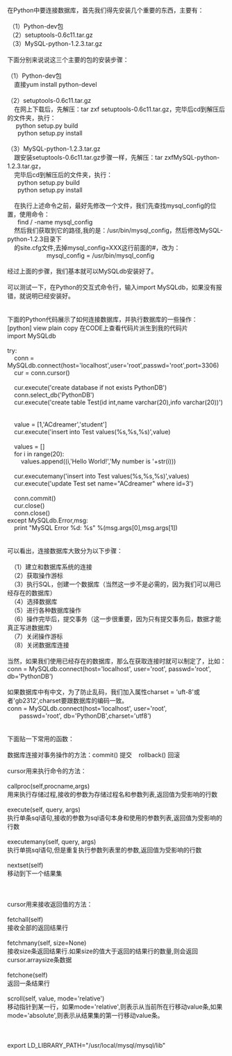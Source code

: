 在Python中要连接数据库，首先我们得先安装几个重要的东西，主要有：<br />
<br />
&nbsp;（1）Python-dev包<br />
&nbsp;（2）setuptools-0.6c11.tar.gz<br />
&nbsp;（3）MySQL-python-1.2.3.tar.gz<br />
<br />
下面分别来说说这三个主要的包的安装步骤：<br />
<br />
（1）Python-dev包 &nbsp; &nbsp;&nbsp;<br />
&nbsp; &nbsp; 直接yum install python-devel<br />
<br />
（2）setuptools-0.6c11.tar.gz<br />
&nbsp; &nbsp; 在网上下载后，先解压：tar zxf setuptools-0.6c11.tar.gz，完毕后cd到解压后的文件夹，执行：<br />
&nbsp; &nbsp; &nbsp;python setup.py build<br />
&nbsp; &nbsp; &nbsp; python setup.py install<br />
<br />
（3）MySQL-python-1.2.3.tar.gz<br />
&nbsp; &nbsp; 跟安装setuptools-0.6c11.tar.gz步骤一样，先解压：tar zxfMySQL-python-1.2.3.tar.gz，<br />
&nbsp; &nbsp; 完毕后cd到解压后的文件夹，执行：<br />
&nbsp; &nbsp; &nbsp; python setup.py build<br />
&nbsp; &nbsp; &nbsp; python setup.py install<br />
<br />
&nbsp; &nbsp; 在执行上述命令之前，最好先修改一个文件，我们先查找mysql_config的位置，使用命令：<br />
&nbsp; &nbsp; &nbsp; find / -name mysql_config<br />
&nbsp; &nbsp; 然后我们获取到它的路径,我的是：/usr/bin/mysql_config，然后修改MySQL-python-1.2.3目录下<br />
&nbsp; &nbsp; 的site.cfg文件,去掉mysql_config=XXX这行前面的#，改为：<br />
&nbsp; &nbsp; &nbsp; &nbsp; &nbsp; &nbsp; &nbsp; &nbsp; &nbsp; &nbsp; &nbsp; &nbsp;mysql_config = /usr/bin/mysql_config<br />
<br />
经过上面的步骤，我们基本就可以MySQLdb安装好了。<br />
<br />
可以测试一下，在Python的交互式命令行，输入import MySQLdb，如果没有报错，就说明已经安装好。<br />
<br />
<br />
下面的Python代码展示了如何连接数据库，并执行数据库的一些操作：<br />
[python] view plain copy 在CODE上查看代码片派生到我的代码片<br />
import MySQLdb &nbsp;<br />
&nbsp;&nbsp;<br />
try: &nbsp;<br />
&nbsp; &nbsp; conn = MySQLdb.connect(host='localhost',user='root',passwd='root',port=3306) &nbsp;<br />
&nbsp; &nbsp; cur = conn.cursor() &nbsp;<br />
&nbsp;&nbsp;<br />
&nbsp; &nbsp; cur.execute('create database if not exists PythonDB') &nbsp;<br />
&nbsp; &nbsp; conn.select_db('PythonDB') &nbsp;<br />
&nbsp; &nbsp; cur.execute('create table Test(id int,name varchar(20),info varchar(20))') &nbsp;<br />
&nbsp;&nbsp;<br />
&nbsp; &nbsp; value = [1,'ACdreamer','student'] &nbsp;<br />
&nbsp; &nbsp; cur.execute('insert into Test values(%s,%s,%s)',value) &nbsp;<br />
&nbsp;&nbsp;<br />
&nbsp; &nbsp; values = [] &nbsp;<br />
&nbsp; &nbsp; for i in range(20): &nbsp;<br />
&nbsp; &nbsp; &nbsp; &nbsp; values.append((i,'Hello World!','My number is '+str(i))) &nbsp;<br />
&nbsp;&nbsp;<br />
&nbsp; &nbsp; cur.executemany('insert into Test values(%s,%s,%s)',values) &nbsp;<br />
&nbsp; &nbsp; cur.execute('update Test set name="ACdreamer" where id=3') &nbsp;<br />
&nbsp;&nbsp;<br />
&nbsp; &nbsp; conn.commit() &nbsp;<br />
&nbsp; &nbsp; cur.close() &nbsp;<br />
&nbsp; &nbsp; conn.close() &nbsp;<br />
except MySQLdb.Error,msg: &nbsp;<br />
&nbsp; &nbsp; print "MySQL Error %d: %s" %(msg.args[0],msg.args[1]) &nbsp;<br />
<br />
<br />
可以看出，连接数据库大致分为以下步骤：<br />
<br />
&nbsp; （1）建立和数据库系统的连接<br />
&nbsp; （2）获取操作游标<br />
&nbsp; （3）执行SQL，创建一个数据库（当然这一步不是必需的，因为我们可以用已经存在的数据库）<br />
&nbsp; （4）选择数据库<br />
&nbsp; （5）进行各种数据库操作<br />
&nbsp; （6）操作完毕后，提交事务（这一步很重要，因为只有提交事务后，数据才能真正写进数据库）<br />
&nbsp; （7）关闭操作游标<br />
&nbsp; （8）关闭数据库连接<br />
<br />
当然，如果我们使用已经存在的数据库，那么在获取连接时就可以制定了，比如：<br />
conn = MySQLdb.connect(host='localhost', user='root', passwd='root', db='PythonDB')<br />
<br />
如果数据库中有中文，为了防止乱码，我们加入属性charset = 'uft-8'或者'gb2312',charset要跟数据库的编码一致。<br />
conn = MySQLdb.connect(host='localhost', user='root',&nbsp;<br />
&nbsp; &nbsp; &nbsp; &nbsp;passwd='root', db='PythonDB',charset='utf8')&nbsp;<br />
<br />
<br />
下面贴一下常用的函数：<br />
<br />
数据库连接对事务操作的方法：commit() 提交 &nbsp; &nbsp;rollback() 回滚<br />
<br />
cursor用来执行命令的方法：<br />
<br />
callproc(self,procname,args)<br />
用来执行存储过程,接收的参数为存储过程名和参数列表,返回值为受影响的行数<br />
<br />
execute(self, query, args)<br />
执行单条sql语句,接收的参数为sql语句本身和使用的参数列表,返回值为受影响的行数<br />
<br />
executemany(self, query, args)<br />
执行单挑sql语句,但是重复执行参数列表里的参数,返回值为受影响的行数<br />
<br />
nextset(self)<br />
移动到下一个结果集<br />
<br />
<br />
<br />
cursor用来接收返回值的方法：<br />
<br />
fetchall(self)<br />
接收全部的返回结果行<br />
<br />
fetchmany(self, size=None)<br />
接收size条返回结果行.如果size的值大于返回的结果行的数量,则会返回cursor.arraysize条数据<br />
<br />
fetchone(self)<br />
返回一条结果行<br />
<br />
scroll(self, value, mode='relative')<br />
移动指针到某一行，如果mode='relative',则表示从当前所在行移动value条,如果 mode='absolute',则表示从结果集的第一行移动value条。<br />
<br />
<br />
<br />
export LD_LIBRARY_PATH="/usr/local/mysql/mysql/lib"<br />
<div style="white-space:nowrap;">
	<br />
</div>